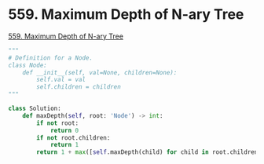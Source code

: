 # 559. Maximum Depth of N-ary Tree

[559. Maximum Depth of N-ary Tree](https://leetcode.com/problems/maximum-depth-of-n-ary-tree/)

```python
"""
# Definition for a Node.
class Node:
    def __init__(self, val=None, children=None):
        self.val = val
        self.children = children
"""

class Solution:
    def maxDepth(self, root: 'Node') -> int:
        if not root:
            return 0
        if not root.children:
            return 1
        return 1 + max([self.maxDepth(child) for child in root.children])
```

